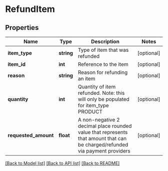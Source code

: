 # RefundItem

## Properties
Name | Type | Description | Notes
------------ | ------------- | ------------- | -------------
**item_type** | **string** | Type of item that was refunded | [optional] 
**item_id** | **int** | Reference to the item | [optional] 
**reason** | **string** | Reason for refunding an item | [optional] 
**quantity** | **int** | Quantity of item refunded. Note: this will only be populated for item_type PRODUCT | [optional] 
**requested_amount** | **float** | A non-negative 2 decimal place rounded value that represents that amount that can be charged/refunded via payment providers | [optional] 

[[Back to Model list]](../../README.md#documentation-for-models) [[Back to API list]](../../README.md#documentation-for-api-endpoints) [[Back to README]](../../README.md)

